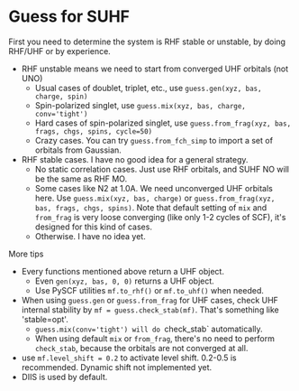 # Guess for SUHF

First you need to determine the system is RHF stable or unstable, by doing RHF/UHF or by experience.

* RHF unstable means we need to start from converged UHF orbitals (not UNO)
  + Usual cases of doublet, triplet, etc., use `guess.gen(xyz, bas, charge, spin)`
  + Spin-polarized singlet, use `guess.mix(xyz, bas, charge, conv='tight')`
  + Hard cases of spin-polarized singlet, use `guess.from_frag(xyz, bas, frags, chgs, spins, cycle=50)`
  + Crazy cases. You can try `guess.from_fch_simp` to import a set of orbitals from Gaussian.
* RHF stable cases. I have no good idea for a general strategy. 
  + No static correlation cases. Just use RHF orbitals, and SUHF NO will be the same as RHF MO.
  + Some cases like N2 at 1.0A. We need unconverged UHF orbitals here. Use `guess.mix(xyz, bas, charge)` or `guess.from_frag(xyz, bas, frags, chgs, spins)`. Note that default setting of `mix` and `from_frag` is very loose converging (like only 1-2 cycles of SCF), it's designed for this kind of cases.
  + Otherwise. I have no idea yet.

More tips
* Every functions mentioned above return a UHF object.
  + Even `gen(xyz, bas, 0, 0)` returns a UHF object. 
  + Use PySCF utilities `mf.to_rhf()` or `mf.to_uhf()` when needed.
* When using `guess.gen` or `guess.from_frag` for UHF cases, check UHF internal stability by `mf = guess.check_stab(mf)`. That's something like 'stable=opt'. 
  + `guess.mix(conv='tight') will do `check_stab` automatically.
  + When using default `mix` or `from_frag`, there's no need to perform `check_stab`, because the orbitals are not converged at all.
* use `mf.level_shift = 0.2` to activate level shift. 0.2-0.5 is recommended. Dynamic shift not implemented yet.
* DIIS is used by default.
